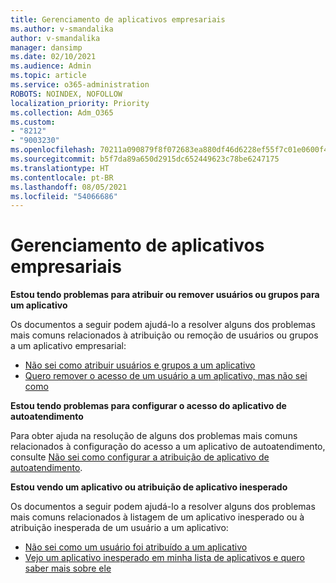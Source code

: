 ```yaml
---
title: Gerenciamento de aplicativos empresariais
ms.author: v-smandalika
author: v-smandalika
manager: dansimp
ms.date: 02/10/2021
ms.audience: Admin
ms.topic: article
ms.service: o365-administration
ROBOTS: NOINDEX, NOFOLLOW
localization_priority: Priority
ms.collection: Adm_O365
ms.custom:
- "8212"
- "9003230"
ms.openlocfilehash: 70211a090879f8f072683ea880df46d6228ef55f7c01e0600f41836142d3f4cb
ms.sourcegitcommit: b5f7da89a650d2915dc652449623c78be6247175
ms.translationtype: HT
ms.contentlocale: pt-BR
ms.lasthandoff: 08/05/2021
ms.locfileid: "54066686"
---
```

# <a name="management-of-enterprise-apps"></a>Gerenciamento de aplicativos empresariais

**Estou tendo problemas para atribuir ou remover usuários ou grupos para um aplicativo**

Os documentos a seguir podem ajudá-lo a resolver alguns dos problemas mais comuns relacionados à atribuição ou remoção de usuários ou grupos a um aplicativo empresarial:

- [Não sei como atribuir usuários e grupos a um aplicativo](https://docs.microsoft.com/azure/active-directory/manage-apps/assign-user-or-group-access-portal)
- [Quero remover o acesso de um usuário a um aplicativo, mas não sei como](https://docs.microsoft.com/azure/active-directory/manage-apps/methods-for-removing-user-access)

**Estou tendo problemas para configurar o acesso do aplicativo de autoatendimento**

Para obter ajuda na resolução de alguns dos problemas mais comuns relacionados à configuração do acesso a um aplicativo de autoatendimento, consulte [ Não sei como configurar a atribuição de aplicativo de autoatendimento](https://docs.microsoft.com/azure/active-directory/manage-apps/manage-self-service-access).

**Estou vendo um aplicativo ou atribuição de aplicativo inesperado**

Os documentos a seguir podem ajudá-lo a resolver alguns dos problemas mais comuns relacionados à listagem de um aplicativo inesperado ou à atribuição inesperada de um usuário a um aplicativo:

- [Não sei como um usuário foi atribuído a um aplicativo](https://docs.microsoft.com/azure/active-directory/manage-apps/ways-users-get-assigned-to-applications)
- [Vejo um aplicativo inesperado em minha lista de aplicativos e quero saber mais sobre ele](https://docs.microsoft.com/azure/active-directory/manage-apps/application-types)












